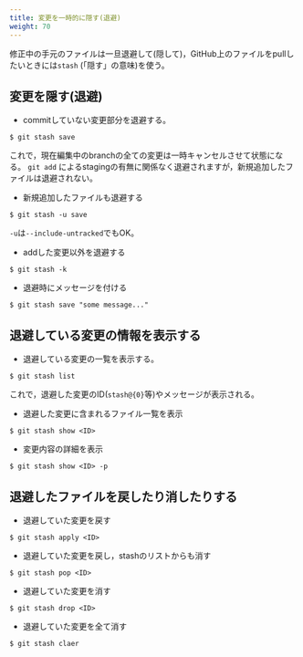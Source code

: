 ```yaml
---
title: 変更を一時的に隠す(退避)
weight: 70
---
```


修正中の手元のファイルは一旦退避して(隠して)，GitHub上のファイルをpullしたいときには`stash` (「隠す」の意味)を使う。


## 変更を隠す(退避)


- commitしていない変更部分を退避する。
```
$ git stash save
```
これで，現在編集中のbranchの全ての変更は一時キャンセルさせて状態になる。
`git add` によるstagingの有無に関係なく退避されますが，新規追加したファイルは退避されない。
- 新規追加したファイルも退避する
```
$ git stash -u save
```
`-u`は`--include-untracked`でもOK。
- addした変更以外を退避する
```
$ git stash -k
```
- 退避時にメッセージを付ける
```
$ git stash save "some message..."
```

## 退避している変更の情報を表示する

- 退避している変更の一覧を表示する。
```
$ git stash list
```
これで，退避した変更のID(`stash@{0}`等)やメッセージが表示される。
- 退避した変更に含まれるファイル一覧を表示
```
$ git stash show <ID>
```
- 変更内容の詳細を表示
```
$ git stash show <ID> -p
```


## 退避したファイルを戻したり消したりする

- 退避していた変更を戻す
```
$ git stash apply <ID>
```
- 退避していた変更を戻し，stashのリストからも消す
```
$ git stash pop <ID>
```
- 退避していた変更を消す
```
$ git stash drop <ID>
```
- 退避していた変更を全て消す
```
$ git stash claer
```
